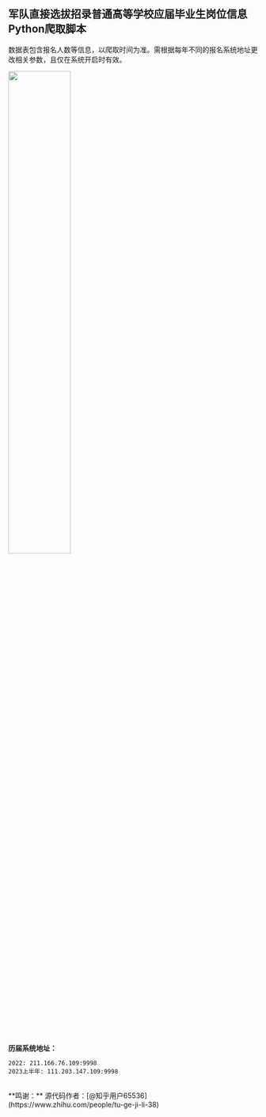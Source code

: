 ## 军队直接选拔招录普通高等学校应届毕业生岗位信息Python爬取脚本

数据表包含报名人数等信息，以爬取时间为准。需根据每年不同的报名系统地址更改相关参数，且仅在系统开启时有效。

<img src="https://user-images.githubusercontent.com/97808991/228814171-162385b9-b1d6-478b-93ec-5f3e05206c75.png" width="50%">

**历届系统地址：**

```
2022: 211.166.76.109:9998
2023上半年: 111.203.147.109:9998
```

<br>
**鸣谢：** 源代码作者：[@知乎用户65536](https://www.zhihu.com/people/tu-ge-ji-li-38)
